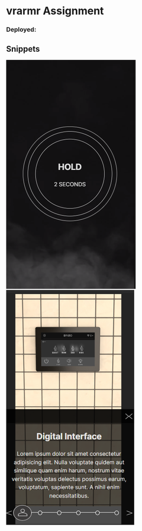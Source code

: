 # vrarmr Assignment

### Deployed: 

## Snippets
<div>
<img src="./snippets/LandingPage.png"/>
<img src="./snippets/NextPage.png">
</div>
